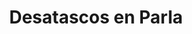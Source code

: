 ---
id: 'service-12'
title: 'Desatascos en Parla'

titleMeta: "Desatascos, Desatrancos y Poceros en Parla "
lugar: 'Parla'
canonical: https://www.desatascos-madrid.com/desatascos/desatascos-parla
mediumImage: 'desatascosparla-lg.webp'
largeImage: 'desatascosparla-md.webp'
metaContent: "¿Problemas con tus tuberías? Nuestros expertos en desatrancos y pocería están a tu disposición en Parla. ¡Olvídate de los atascos!.☎️​ 647 376 782"
detailBreadcrumbSubTitle: 'Single Service'
detailBreadcrumbDesc: 'Empresa de poceros en Pozuelo con los mejores precios'


title2: 'Desatascos en Parla'
#PARRAFO color negro de fondo y letras en verde
detailSubTitle: 'Desatascos y Obras de Pocería en Parla: Servicios de Desatascos Pociten'

#PARRAFO slider
parrafo: "Soluciones eficientes para el correcto funcionamiento del alcantarillado en Parla"



#Set inner Html con contenido variable

contenidoDescripcion: "

<p>Los servicios de desatascos y obras de pocería son esenciales para el correcto funcionamiento de los sistemas de alcantarillado de cualquier ciudad. En Parla, estos servicios son ofrecidos por la empresa Desatascos Pociten, líder en el sector por su alta calidad de trabajo y su eficiencia en la solución de problemas.</p>
<br>
<h2>Problemas comunes en el alcantarillado de Parla</h2>
<p>El alcantarillado de Parla se enfrenta a diversos problemas que pueden afectar su correcto funcionamiento. Algunos de los más comunes son:</p>
<br>
<h3>Atascos en las tuberías</h3>
<p>Los atascos son el problema más común en el alcantarillado de Parla. Esto se debe a la acumulación de residuos y basura en las tuberías, lo que provoca obstrucciones y dificulta el flujo de agua.</p>
<br>

<h3>Roturas y grietas en las tuberías</h3>
<p>Las roturas y grietas en las tuberías pueden ser causadas por diversos factores, como el desgaste natural, la presión del agua o las raíces de los árboles. Estas roturas pueden provocar fugas de agua y filtraciones que pueden afectar a las infraestructuras cercanas.</p>
<br>

<h3>Reparación y mantenimiento de tuberías</h3>
<p>Desatascos Pociten cuenta con un equipo de expertos en la reparación y el mantenimiento de tuberías. Su tecnología de inspección permite detectar cualquier rotura o grieta en las tuberías de manera rápida y eficiente.</p>
<br>
<h3>Redes de saneamiento</h3>
<p>Además de los servicios mencionados, Desatascos Pociten también ofrece la construcción y renovación de redes de saneamiento, lo que garantiza un correcto funcionamiento del sistema. También se encarga de la eliminación de residuos y limpieza de alcantarillas para evitar atascos y obstrucciones.</p>
<p>La empresa cuenta con un equipo altamente capacitado y utiliza las últimas tecnologías en el sector para ofrecer soluciones rápidas y eficientes a cualquier problema en el alcantarillado de Parla.</p>
"
contenidoDescripcion1: "
<h3>¿Cuándo se necesitan las obras de pocería?</h3>
<p>Las obras de pocería son necesarias cuando se presentan problemas graves en las redes de saneamiento y alcantarillado, como roturas, fisuras o obstrucciones persistentes. También son necesarias para la renovación de sistemas antiguos o para la instalación de sistemas nuevos en zonas urbanas o rurales.</p>
<br>
<h3>Problemas en la red de saneamiento</h3>
<p>Los problemas en la <a href='https://es.wikipedia.org/wiki/Red_de_saneamiento' >red de saneamiento</a> pueden deberse a diversas causas, como la falta de mantenimiento o la acumulación de sedimentos y materiales en los conductos. Estos problemas pueden provocar la acumulación de aguas residuales y la emisión de malos olores.</p>
<br>
<h2>Servicios de Poceros en Parla</h2>
<p>Desatascos Pociten cuenta con un equipo de poceros profesionales altamente cualificados y con amplia experiencia en el sector de los desatascos y las obras de pocería. Entre los servicios que ofrece se encuentran:</p>
<br>

"

contenidoDescripcion2: "





"

contenidoDescripcion3: "
<h3>Beneficios de contratar a Desatascos Pociten</h3>
<p>Al contratar los servicios de Desatascos Pociten, se garantiza un trabajo de alta calidad y eficiencia en la solución de problemas en el alcantarillado. La empresa cuenta con amplia experiencia y un equipo altamente capacitado que ofrece soluciones personalizadas para cada cliente.</p>
<br>
<p>En conclusión, los servicios de desatascos y obras de pocería son esenciales para el correcto funcionamiento del sistema de alcantarillado de cualquier ciudad, y en Parla, Desatascos Pociten es la empresa líder en el sector. Sus servicios garantizan soluciones rápidas y eficientes a cualquier problema en el alcantarillado, con un equipo altamente capacitado y respetuosos con el medio ambiente.</p>
"

#FAqs de la pagina

accordionData:
 [
    {
      question: '¿Cuáles son los servicios que ofrece Desatascos Pociten?',
      answer:
        'Desatascos Pociten ofrece servicios de desatascos de tuberías, reparación y mantenimiento de tuberías, construcción y renovación de redes de saneamiento, eliminación de residuos y limpieza de alcantarillas.',
    },
    {
      question: '¿Qué problemas son comunes en el alcantarillado de Parla?',
      answer:
        'Los problemas más comunes en el alcantarillado de Parla son los atascos en las tuberías, roturas y grietas en las tuberías, y problemas en la red de saneamiento.
',
    },
    {
      question: '¿Cuánto tiempo tarda en solucionar un problema en el alcantarillado?',
      answer:
        'El tiempo que tarda en solucionar un problema en el alcantarillado depende del tipo y la gravedad del problema. Desatascos Pociten ofrece soluciones personalizadas y eficientes para cada problema.',
    },
      {
      question: '¿Cuál es el precio de los servicios de Desatascos Pociten?',
      answer: 'El costo de los servicios de Desatascos Pociten varía según el tipo y la gravedad del problema, así como el tipo de servicio que se requiere. La empresa ofrece presupuestos personalizados para cada cliente.'
    },
  ]

#OPCIONES LI

option1: '✅ Pisos y viviendas en general con problemas de atascos en bañeras, fregaderos o inodoros.'
option2: '✅ Chalets individuales, adosados o pareados de clientes particulares en general con problemas de atascos en arquetas de hojas o tierra. '
option3: '✅ Colegios con atascos en general de aseos y arquetas de patios.'
option4: '✅ Urbanizaciones con atascos, arquetas deterioradas, problemas de tuberías o bajantes.'
option5: '✅ Restaurantes con problemas de atascos en cocina, fregaderos o en los aseos de los clientes.'
option6: '✅ Instalaciones deportivas con problemas en los desagües de las piscina o vaciado de arquetas en los vestuarios.'
option7: '✅ Hoteles para el mantenimiento de sus instalaciones, queriendo dar siempre el mejor servicio a sus huéspedes.'
option 8: '✅ Multinacionales para incidencias o mantenimiento de las instalaciones distribuidas en sus oficinas.'
option 9: '✅ Naves industriales, que generan residuos que sin remedio se acumulan en sus arquetas produciendo atrancos.'


#PARRAFO TEXTO FONDO NEGRO LETRAS VERDES ANTES DE BOTON

parrafo1: '<h2>24 HORAS A TU SERVICIO</h2>'


isFeatured: true
---